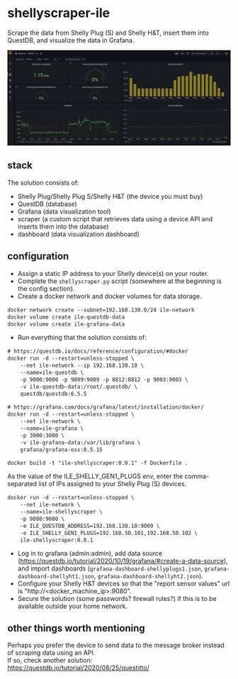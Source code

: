 # shellyscraper-ile

Scrape the data from Shelly Plug (S) and Shelly H&T, insert them into QuestDB, and visualize the data in Grafana.

<img src="screenshot1.png" alt="screenshot1" width="1000" />

## stack

The solution consists of:

* Shelly Plug/Shelly Plug S/Shelly H&T (the device you must buy)
* QuestDB (database)
* Grafana (data visualization tool)
* scraper (a custom script that retrieves data using a device API and inserts them into the database)
* dashboard (data visualization dashboard)

## configuration

* Assign a static IP address to your Shelly device(s) on your router.
* Complete the `shellyscraper.py` script (somewhere at the beginning is the config section).
* Create a docker network and docker volumes for data storage.

```shell
docker network create --subnet=192.168.130.0/24 ile-network
docker volume create ile-questdb-data
docker volume create ile-grafana-data
```

* Run everything that the solution consists of:

```shell
# https://questdb.io/docs/reference/configuration/#docker
docker run -d --restart=unless-stopped \
    --net ile-network --ip 192.168.130.10 \
    --name=ile-questdb \
    -p 9000:9000 -p 9009:9009 -p 8812:8812 -p 9003:9003 \
    -v ile-questdb-data:/root/.questdb/ \
    questdb/questdb:6.5.5
```

```shell
# https://grafana.com/docs/grafana/latest/installation/docker/
docker run -d --restart=unless-stopped \
    --net ile-network \
    --name=ile-grafana \
    -p 3000:3000 \
    -v ile-grafana-data:/var/lib/grafana \
    grafana/grafana-oss:8.5.15
```

```shell
docker build -t "ile-shellyscraper:0.0.1" -f Dockerfile .
```

As the value of the ILE_SHELLY_GEN1_PLUGS env, enter the comma-separated list of IPs assigned to your Shelly Plug (S) devices.
```shell
docker run -d --restart=unless-stopped \
    --net ile-network \
    --name=ile-shellyscraper \
    -p 9080:9080 \
    -e ILE_QUESTDB_ADDRESS=192.168.130.10:9009 \
    -e ILE_SHELLY_GEN1_PLUGS=192.168.50.101,192.168.50.102 \
    ile-shellyscraper:0.0.1
```

* Log in to grafana (admin:admin), add data source (https://questdb.io/tutorial/2020/10/19/grafana/#create-a-data-source), and import
  dashboards (`grafana-dashboard-shellyplugs1.json`, `grafana-dashboard-shellyht1.json`, `grafana-dashboard-shellyht2.json`).
* Configure your Shelly H&T devices so that the "report sensor values" url is "http://<docker_machine_ip>:9080".
* Secure the solution (some passwords? firewall rules?) if this is to be available outside your home network.

## other things worth mentioning

Perhaps you prefer the device to send data to the message broker instead of scraping data using an API.  
If so, check another solution: https://questdb.io/tutorial/2020/08/25/questitto/
